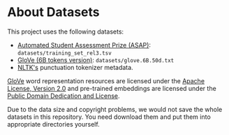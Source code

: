 # About Datasets

This project uses the following datasets:

- [Automated Student Assessment Prize (ASAP)](https://www.kaggle.com/c/asap-aes/data): `datasets/training_set_rel3.tsv`
- [GloVe (6B tokens version)](https://github.com/stanfordnlp/GloVe): `datasets/glove.6B.50d.txt`
- [NLTK's](https://nltk.org) punctuation tokenizer metadata.

[GloVe](https://github.com/stanfordnlp/GloVe) word representation resources are licensed under the [Apache License, Version 2.0](https://www.apache.org/licenses/LICENSE-2.0) and pre-trained embeddings are licensed under the [Public Domain Dedication and License](https://opendatacommons.org/licenses/pddl/).

Due to the data size and copyright problems, we would not save the whole datasets in this repository. You need download them and put them into appropriate directories yourself.
